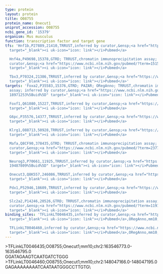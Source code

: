 ```yaml
---
type: protein
layout: protein
title: O08755
protein_name: Onecut1
uniprot_accession: O08755
ncbi_gene_id: '15379'
organism: Mus musculus
function: transcription factor and target gene
tfs: 'Hnf1b,P27889,21410,TRRUST,inferred by curator,&ensp;<a href="https://www.ncbi.nlm.nih.gov/pubmed/?term=16380477%5Buid%5D"
  target="_blank"><i uk-icon="icon: link"></i>Pubmed</a>

  Hnf4a,P49698,15378,GTRD; TRRUST,chromatin immunoprecipitation assay; inferred by
  curator,&ensp;<a href="https://www.ncbi.nlm.nih.gov/pubmed/?term=15155787%5Buid%5D"
  target="_blank"><i uk-icon="icon: link"></i>Pubmed</a>

  Tbx3,P70324,21386,TRRUST,inferred by curator,&ensp;<a href="https://www.ncbi.nlm.nih.gov/pubmed/?term=19140222%5Buid%5D"
  target="_blank"><i uk-icon="icon: link"></i>Pubmed</a>'
targets: 'Foxa2,P35583,15376,GTRD; PAZAR; ORegAnno; TRRUST,chromatin immunoprecipitation
  assay; inferred by curator,&ensp;<a href="https://www.ncbi.nlm.nih.gov/pubmed/?term=9441664;
  18971253%5Buid%5D" target="_blank"><i uk-icon="icon: link"></i>Pubmed</a>

  Foxf1,Q61080,15227,TRRUST,inferred by curator,&ensp;<a href="https://www.ncbi.nlm.nih.gov/pubmed/?term=16144835%5Buid%5D"
  target="_blank"><i uk-icon="icon: link"></i>Pubmed</a>

  G6pc,P35576,14377,TRRUST,inferred by curator,&ensp;<a href="https://www.ncbi.nlm.nih.gov/pubmed/?term=11279202%5Buid%5D"
  target="_blank"><i uk-icon="icon: link"></i>Pubmed</a>

  Klrg1,O88713,50928,TRRUST,inferred by curator,&ensp;<a href="https://www.ncbi.nlm.nih.gov/pubmed/?term=23775071%5Buid%5D"
  target="_blank"><i uk-icon="icon: link"></i>Pubmed</a>

  Mafa,Q8CF90,378435,GTRD; TRRUST,chromatin immunoprecipitation assay; inferred by
  curator,&ensp;<a href="https://www.ncbi.nlm.nih.gov/pubmed/?term=23775071%5Buid%5D"
  target="_blank"><i uk-icon="icon: link"></i>Pubmed</a>

  Neurog3,P70661,11925,TRRUST,inferred by curator,&ensp;<a href="https://www.ncbi.nlm.nih.gov/pubmed/?term=10825208;
  19487809%5Buid%5D" target="_blank"><i uk-icon="icon: link"></i>Pubmed</a>

  Onecut3,Q8K557,246086,TRRUST,inferred by curator,&ensp;<a href="https://www.ncbi.nlm.nih.gov/pubmed/?term=15381696%5Buid%5D"
  target="_blank"><i uk-icon="icon: link"></i>Pubmed</a>

  Pdx1,P52946,18609,TRRUST,inferred by curator,&ensp;<a href="https://www.ncbi.nlm.nih.gov/pubmed/?term=12781686%5Buid%5D"
  target="_blank"><i uk-icon="icon: link"></i>Pubmed</a>

  Slc2a2,P14246,20526,GTRD; TRRUST,chromatin immunoprecipitation assay; inferred by
  curator,&ensp;<a href="https://www.ncbi.nlm.nih.gov/pubmed/?term=11915024%5Buid%5D"
  target="_blank"><i uk-icon="icon: link"></i>Pubmed</a>'
binding_sites: 'TFLinkLT0046435,inferred by curator,&ensp;<a href="https://www.ncbi.nlm.nih.gov/pubmed/?term=18971253%5Buid%5D"
  target="_blank"><i uk-icon="icon: link"></i>Pubmed</a>,ORegAnno,mm10,chr2,163546773,163546795,+

  TFLinkLT0046460,inferred by curator,&ensp;<a href="https://www.ncbi.nlm.nih.gov/pubmed/?term=18971253%5Buid%5D"
  target="_blank"><i uk-icon="icon: link"></i>Pubmed</a>,ORegAnno,mm10,chr2,148047166,148047195,-'
---
```

\>TFLinkLT0046435;O08755;Onecut1;mm10;chr2:163546773.0-163546795.0\GGATAGAAGTCAATGATCTGGG\\>TFLinkLT0046460;O08755;Onecut1;mm10;chr2:148047166.0-148047195.0\GAGAAAAAAAATCAATAATGGGCCTTGTG\